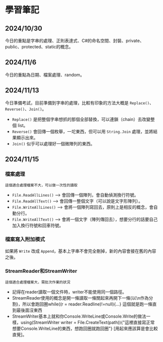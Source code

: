 # 學習筆記

## 2024/10/30
今日的重點是字串的處理、正則表達式、C#的命名空間、封裝、private、public、protected、static的概念。

## 2024/11/6
今日的重點為日期、檔案處理、random。

## 2024/11/13
今日準備考試，目前準備到字串的處理，比較有印象的方法大概是 `Replace()`、`Reverse()`、`Join()`。

- `Replace()` 是把整個字串想抓的那個全部替換，可以連鎖（chain）去改變整個 list。
- `Reverse()` 會回傳一個枚舉，一坨東西，但可以用 `String.Join` 處理，並將結果顯示出來。
- `Join()` 似乎可以處理好一個微陣列的東西。

## 2024/11/15
### 檔案處理
`這個適合處理檔案不大，可以做一次性的讀取`
- `File.ReadAllLines()` --> 會回傳一個陣列，會自動偵測換行符號。
- `File.ReadAllText()` --> 會回傳一整個文字（可以說是文字形陣列）。
- `File.WriteAllLines()` --> 會將一個陣列寫回去，原則上是相反的概念，會自動分行。
- `File.WriteAllText()` --> 會將一個文字（陣列傳回去），想要分行的話要自己加入換行符號和回車符號。

### 檔案寫入附加模式
如果將 `Write` 改成 `Append`，基本上字串不會完全刪掉，新的內容會接在舊的內容之後。

### StreamReader和StreamWriter
`這個適合處理檔案大，需批次作業的狀況`

- 記得在reader讀取一個文件時，writer不能使用同一個路徑。
- StreamReader使用的概念是開一條讀取一條關起來再開下一條(以\n作為分割)，所以會跑回圈while((r = reader.Readline)!=null){...} 這個就是跑一條直到最後面沒東西
- StreamWriter基本上就和你Console.WriteLine或Console.Write的做法一樣，using(StreamWriter writer = File.CreateText(path)){"這裡直接寫正常想要Console.WriteLine的東西，想跑回圈就跑回圈"} [用起來應該算是會比較直覺]。


